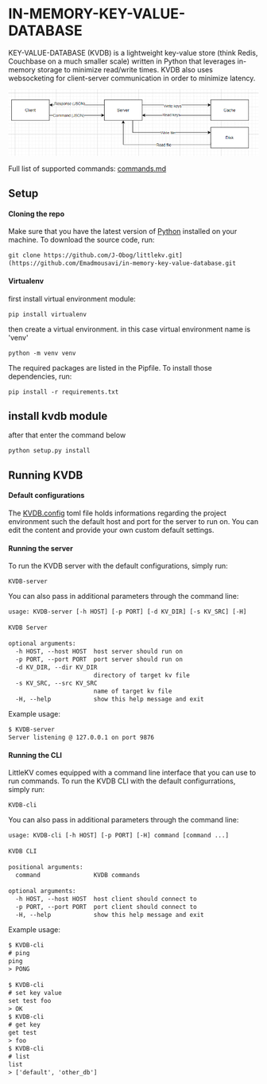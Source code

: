 # IN-MEMORY-KEY-VALUE-DATABASE


KEY-VALUE-DATABASE (KVDB) is a lightweight key-value store (think Redis, Couchbase on a much smaller scale) written in Python that leverages in-memory storage to minimize read/write times. KVDB also uses websocketing for client-server communication in order to minimize latency.

![KVDB Architecture](/assets/flow.png)

Full list of supported commands: [commands.md](/docs/commands.md)

## Setup

#### Cloning the repo

Make sure that you have the latest version of [Python](https://www.python.org/downloads/) installed on your machine. To download the source code, run:

```
git clone https://github.com/J-Obog/littlekv.git](https://github.com/Emadmousavi/in-memory-key-value-database.git
```

#### Virtualenv

first install virtual environment module:

```
pip install virtualenv
```

then create a virtual environment. in this case virtual environment name is 'venv'
```
python -m venv venv
```

The required packages are listed in the Pipfile. To install those dependencies, run:

```
pip install -r requirements.txt
```
## install kvdb module
after that enter the command below 
```
python setup.py install
```
## Running KVDB

#### Default configurations

The [KVDB.config](/KVDB.config) toml file holds informations regarding the project environment such the default host and port for the server to run on.
You can edit the content and provide your own custom default settings.

#### Running the server

To run the KVDB server with the default configurations, simply run:

```
KVDB-server
```

You can also pass in additional parameters through the command line:

```
usage: KVDB-server [-h HOST] [-p PORT] [-d KV_DIR] [-s KV_SRC] [-H]

KVDB Server

optional arguments:
  -h HOST, --host HOST  host server should run on
  -p PORT, --port PORT  port server should run on
  -d KV_DIR, --dir KV_DIR
                        directory of target kv file
  -s KV_SRC, --src KV_SRC
                        name of target kv file
  -H, --help            show this help message and exit
```

Example usage:

```
$ KVDB-server
Server listening @ 127.0.0.1 on port 9876
```

#### Running the CLI

LittleKV comes equipped with a command line interface that you can use to run commands.
To run the KVDB CLI with the default configurrations, simply run:

```
KVDB-cli
```

You can also pass in additional parameters through the command line:

```
usage: KVDB-cli [-h HOST] [-p PORT] [-H] command [command ...]

KVDB CLI

positional arguments:
  command               KVDB commands

optional arguments:
  -h HOST, --host HOST  host client should connect to
  -p PORT, --port PORT  port client should connect to
  -H, --help            show this help message and exit
```

Example usage:

```
$ KVDB-cli
# ping
ping
> PONG 

$ KVDB-cli
# set key value
set test foo
> OK
$ KVDB-cli
# get key
get test
> foo
$ KVDB-cli
# list
list
> ['default', 'other_db']

```
